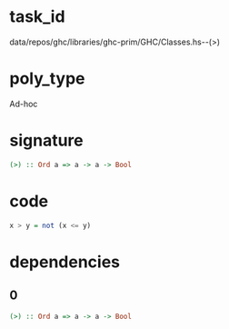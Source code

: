
# task_id
data/repos/ghc/libraries/ghc-prim/GHC/Classes.hs--(>)

# poly_type
Ad-hoc

# signature
```haskell
(>) :: Ord a => a -> a -> Bool
```   

# code
```haskell
x > y = not (x <= y)
```

# dependencies
## 0
```haskell
(>) :: Ord a => a -> a -> Bool
```

